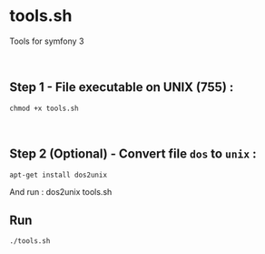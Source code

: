 # tools.sh
Tools for symfony 3

<br>

## Step 1 - File executable on UNIX (755) :
    chmod +x tools.sh

<br>

## Step 2 (Optional) - Convert file `dos` to `unix` :
    apt-get install dos2unix

And run :
    dos2unix tools.sh

## Run
    ./tools.sh
